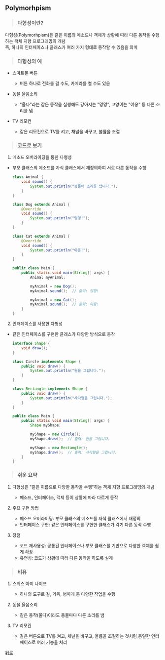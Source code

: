 ## Polymorhpism
> ### 다형성이란?
다형성(Polymorhpism)은 같은 이름의 메소드나 객체가 상황에 따라 다른 동작을 수행하는 객체 지향 프로그래밍의 개념</br>
즉, 하나의 인터페이스나 클래스가 여러 가지 형태로 동작할 수 있음을 의미

> ### 다형성의 예
- 스마트폰 버튼
    - 버튼 하나로 전화를 걸 수도, 카메라를 켤 수도 있음

- 동물 울음소리
    - "울다"라는 같은 동작을 실행해도 강아지는 "멍멍", 고양이는 "야옹" 등 다른 소리를 냄

- TV 리모컨
    - 같은 리모컨으로 TV를 켜고, 채널을 바꾸고, 볼륨을 조절

> ### 코드로 보기
1. 메소드 오버라이딩을 통한 다형성
- 부모 클래스의 메소드를 자식 클래스에서 재정의하여 서로 다른 동작을 수행
    ```java
    class Animal {
        void sound() {
            System.out.println("동물이 소리를 냅니다.");
        }
    }

    class Dog extends Animal {
        @Override
        void sound() {
            System.out.println("멍멍!");
        }
    }

    class Cat extends Animal {
        @Override
        void sound() {
            System.out.println("야옹!");
        }
    }

    public class Main {
        public static void main(String[] args) {
            Animal myAnimal;

            myAnimal = new Dog();
            myAnimal.sound();  // 출력: 멍멍!

            myAnimal = new Cat();
            myAnimal.sound();  // 출력: 야옹!
        }
    }
    ```

2. 인터페이스를 사용한 다형성
- 같은 인터페이스를 구현한 클래스가 다양한 방식으로 동작
    ```java
    interface Shape {
        void draw();
    }

    class Circle implements Shape {
        public void draw() {
            System.out.println("원을 그립니다.");
        }
    }

    class Rectangle implements Shape {
        public void draw() {
            System.out.println("사각형을 그립니다.");
        }
    }

    public class Main {
        public static void main(String[] args) {
            Shape myShape;

            myShape = new Circle();
            myShape.draw();  // 출력: 원을 그립니다.

            myShape = new Rectangle();
            myShape.draw();  // 출력: 사각형을 그립니다.
        }
    }
    ```

> ### 쉬운 요약
1. 다형성은 "같은 이름으로 다양한 동작을 수행"하는 객체 지향 프로그래밍의 개념
    - 메소드, 인터페이스, 객체 등이 상황에 따라 다르게 동작

2. 주요 구현 방법
    - 메소드 오버라이딩: 부모 클래스의 메소드를 자식 클래스에서 재정의
    - 인터페이스 구현: 같은 인터페이스를 구현한 클래스가 각기 다른 동작 수행

3. 장점
    - 코드 재사용성: 공통된 인터페이스나 부모 클래스를 기반으로 다양한 객체를 쉽게 확장
    - 유연성: 코드가 상황에 따라 다른 동작을 하도록 설계

> ### 비유
1. 스위스 아미 나이프
    - 하나의 도구로 칼, 가위, 병따개 등 다양한 작업을 수행

2. 동물 울음소리
    - 같은 동작(울다)이라도 동물마다 다른 소리를 냄

3. TV 리모컨
    - 같은 버튼으로 TV를 켜고, 채널을 바꾸고, 볼륨을 조절하는 것처럼 동일한 인터페이스로 여러 기능을 처리

[뒤로](../README.md#java-study-notes)